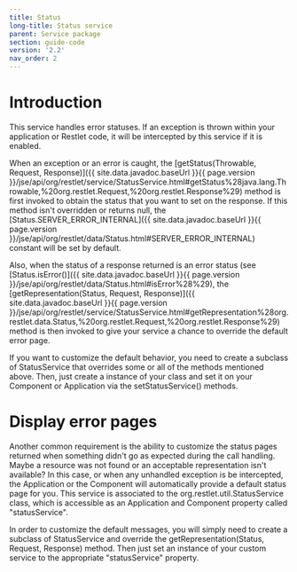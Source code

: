 ```yaml
---
title: Status
long-title: Status service
parent: Service package
section: guide-code
version: '2.2'
nav_order: 2
---
```

# Introduction

This service handles error statuses. If an exception is thrown within
your application or Restlet code, it will be intercepted by this service
if it is enabled.

When an exception or an error is caught, the [getStatus(Throwable,
Request,
Response)]({{ site.data.javadoc.baseUrl }}{{ page.version }}/jse/api/org/restlet/service/StatusService.html#getStatus%28java.lang.Throwable,%20org.restlet.Request,%20org.restlet.Response%29)
method is first invoked to obtain the status that you want to set on the
response. If this method isn't overridden or returns null, the
[Status.SERVER\_ERROR\_INTERNAL]({{ site.data.javadoc.baseUrl }}{{ page.version }}/jse/api/org/restlet/data/Status.html#SERVER_ERROR_INTERNAL)
constant will be set by default.

Also, when the status of a response returned is an error status (see
[Status.isError()]({{ site.data.javadoc.baseUrl }}{{ page.version }}/jse/api/org/restlet/data/Status.html#isError%28%29),
the [getRepresentation(Status, Request,
Response)]({{ site.data.javadoc.baseUrl }}{{ page.version }}/jse/api/org/restlet/service/StatusService.html#getRepresentation%28org.restlet.data.Status,%20org.restlet.Request,%20org.restlet.Response%29)
method is then invoked to give your service a chance to override the
default error page.

If you want to customize the default behavior, you need to create a
subclass of StatusService that overrides some or all of the methods
mentioned above. Then, just create a instance of your class and set it
on your Component or Application via the setStatusService() methods.

# Display error pages

Another common requirement is the ability to customize the status pages
returned when something didn't go as expected during the call handling.
Maybe a resource was not found or an acceptable representation isn't
available? In this case, or when any unhandled exception is be
intercepted, the Application or the Component will automatically provide
a default status page for you. This service is associated to the
org.restlet.util.StatusService class, which is accessible as an
Application and Component property called "statusService".

In order to customize the default messages, you will simply need to
create a subclass of StatusService and override the
getRepresentation(Status, Request, Response) method. Then just set an
instance of your custom service to the appropriate "statusService"
property.
